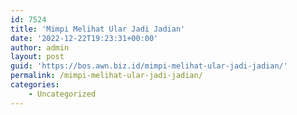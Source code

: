 ```yaml
---
id: 7524
title: 'Mimpi Melihat Ular Jadi Jadian'
date: '2022-12-22T19:23:31+00:00'
author: admin
layout: post
guid: 'https://bos.awn.biz.id/mimpi-melihat-ular-jadi-jadian/'
permalink: /mimpi-melihat-ular-jadi-jadian/
categories:
    - Uncategorized
---
```


